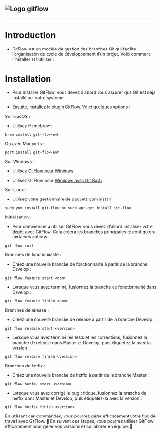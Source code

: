 ## ![Logo gitflow](https://miro.medium.com/v2/resize:fit:1100/format:webp/1*SK4JGjtWs9BsfGGXOrnnig.png)

---

# Introduction

- GitFlow est un modèle de gestion des branches Git qui facilite l’organisation du cycle de développement d’un projet. Voici comment l’installer et l’utiliser :

# Installation

- Pour installer GitFlow, vous devez d’abord vous assurer que Git est déjà installé sur votre système.

- Ensuite, installez le plugin GitFlow. Voici quelques options :

Sur macOS :

- Utilisez Homebrew :

```
brew install git-flow-avh
```

Ou avec Macports :

```
port install git-flow-avh
```

Sur Windows :

- Utilisez [GitFlow pour Windows](https://github.com/nvie/gitflow/wiki/Windows)

- Utilisez GitFlow pour [Windows avec Git Bash](https://git-scm.com/downloads)

Sur Linux :

- Utilisez votre gestionnaire de paquets yum install

```
sudo yum install git-flow ou sudo apt-get install git-flow
```

Initialisation :

- Pour commencer à utiliser GitFlow, vous devez d’abord initialiser votre dépôt avec GitFlow. Cela créera les branches principales et configurera certaines options :

```
git flow init
```

Branches de fonctionnalité :

- Créez une nouvelle branche de fonctionnalité à partir de la branche Develop :

```
git flow feature start <nom>
```

- Lorsque vous avez terminé, fusionnez la branche de fonctionnalité dans Develop :

```
git flow feature finish <nom>
```

Branches de release :

- Créez une nouvelle branche de release à partir de la branche Develop :

```
git flow release start <version>
```

- Lorsque vous avez terminé les tests et les corrections, fusionnez la branche de release dans Master et Develop, puis étiquetez-la avec la version :

```
git flow release finish <version>
```

Branches de hotfix :

- Créez une nouvelle branche de hotfix à partir de la branche Master :

```
git flow hotfix start <version>
```

- Lorsque vous avez corrigé le bug critique, fusionnez la branche de hotfix dans Master et Develop, puis étiquetez-la avec la version :

```
git flow hotfix finish <version>
```

En utilisant ces commandes, vous pourrez gérer efficacement votre flux de travail avec GitFlow. 🚀
En suivant ces étapes, vous pourrez utiliser GitFlow efficacement pour gérer vos versions et collaborer en équipe. 🚀
